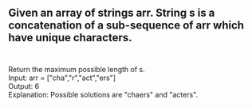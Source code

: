 ## Given an array of strings arr. String s is a concatenation of a sub-sequence of arr which have unique characters. <br> <br> 
Return the maximum possible length of s. <br> 
Input: arr = ["cha","r","act","ers"] <br> 
Output: 6 <br> 
Explanation: Possible solutions are "chaers" and "acters". <br> 
